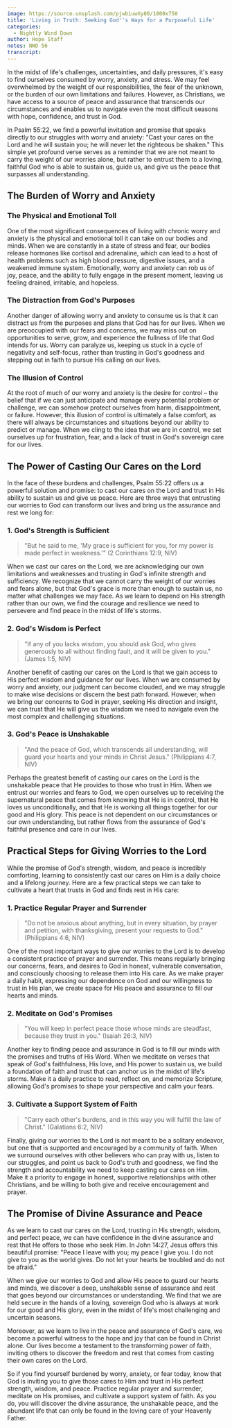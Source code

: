 ```yaml
---
image: https://source.unsplash.com/pjwbiuwXy00/1000x750
title: 'Living in Truth: Seeking God''s Ways for a Purposeful Life'
categories:
  - Nightly Wind Down
author: Hope Staff
notes: NWD 56
transcript:
---
```

In the midst of life's challenges, uncertainties, and daily pressures, it's easy to find ourselves consumed by worry, anxiety, and stress. We may feel overwhelmed by the weight of our responsibilities, the fear of the unknown, or the burden of our own limitations and failures. However, as Christians, we have access to a source of peace and assurance that transcends our circumstances and enables us to navigate even the most difficult seasons with hope, confidence, and trust in God.

In Psalm 55:22, we find a powerful invitation and promise that speaks directly to our struggles with worry and anxiety: "Cast your cares on the Lord and he will sustain you; he will never let the righteous be shaken." This simple yet profound verse serves as a reminder that we are not meant to carry the weight of our worries alone, but rather to entrust them to a loving, faithful God who is able to sustain us, guide us, and give us the peace that surpasses all understanding.

## The Burden of Worry and Anxiety

### The Physical and Emotional Toll

One of the most significant consequences of living with chronic worry and anxiety is the physical and emotional toll it can take on our bodies and minds. When we are constantly in a state of stress and fear, our bodies release hormones like cortisol and adrenaline, which can lead to a host of health problems such as high blood pressure, digestive issues, and a weakened immune system. Emotionally, worry and anxiety can rob us of joy, peace, and the ability to fully engage in the present moment, leaving us feeling drained, irritable, and hopeless.

### The Distraction from God's Purposes

Another danger of allowing worry and anxiety to consume us is that it can distract us from the purposes and plans that God has for our lives. When we are preoccupied with our fears and concerns, we may miss out on opportunities to serve, grow, and experience the fullness of life that God intends for us. Worry can paralyze us, keeping us stuck in a cycle of negativity and self-focus, rather than trusting in God's goodness and stepping out in faith to pursue His calling on our lives.

### The Illusion of Control

At the root of much of our worry and anxiety is the desire for control – the belief that if we can just anticipate and manage every potential problem or challenge, we can somehow protect ourselves from harm, disappointment, or failure. However, this illusion of control is ultimately a false comfort, as there will always be circumstances and situations beyond our ability to predict or manage. When we cling to the idea that we are in control, we set ourselves up for frustration, fear, and a lack of trust in God's sovereign care for our lives.

## The Power of Casting Our Cares on the Lord

In the face of these burdens and challenges, Psalm 55:22 offers us a powerful solution and promise: to cast our cares on the Lord and trust in His ability to sustain us and give us peace. Here are three ways that entrusting our worries to God can transform our lives and bring us the assurance and rest we long for:

### 1\. God's Strength is Sufficient

> "But he said to me, 'My grace is sufficient for you, for my power is made perfect in weakness.'" (2 Corinthians 12:9, NIV)

When we cast our cares on the Lord, we are acknowledging our own limitations and weaknesses and trusting in God's infinite strength and sufficiency. We recognize that we cannot carry the weight of our worries and fears alone, but that God's grace is more than enough to sustain us, no matter what challenges we may face. As we learn to depend on His strength rather than our own, we find the courage and resilience we need to persevere and find peace in the midst of life's storms.

### 2\. God's Wisdom is Perfect

> "If any of you lacks wisdom, you should ask God, who gives generously to all without finding fault, and it will be given to you." (James 1:5, NIV)

Another benefit of casting our cares on the Lord is that we gain access to His perfect wisdom and guidance for our lives. When we are consumed by worry and anxiety, our judgment can become clouded, and we may struggle to make wise decisions or discern the best path forward. However, when we bring our concerns to God in prayer, seeking His direction and insight, we can trust that He will give us the wisdom we need to navigate even the most complex and challenging situations.

### 3\. God's Peace is Unshakable

> "And the peace of God, which transcends all understanding, will guard your hearts and your minds in Christ Jesus." (Philippians 4:7, NIV)

Perhaps the greatest benefit of casting our cares on the Lord is the unshakable peace that He provides to those who trust in Him. When we entrust our worries and fears to God, we open ourselves up to receiving the supernatural peace that comes from knowing that He is in control, that He loves us unconditionally, and that He is working all things together for our good and His glory. This peace is not dependent on our circumstances or our own understanding, but rather flows from the assurance of God's faithful presence and care in our lives.

## Practical Steps for Giving Worries to the Lord

While the promise of God's strength, wisdom, and peace is incredibly comforting, learning to consistently cast our cares on Him is a daily choice and a lifelong journey. Here are a few practical steps we can take to cultivate a heart that trusts in God and finds rest in His care:

### 1\. Practice Regular Prayer and Surrender

> "Do not be anxious about anything, but in every situation, by prayer and petition, with thanksgiving, present your requests to God." (Philippians 4:6, NIV)

One of the most important ways to give our worries to the Lord is to develop a consistent practice of prayer and surrender. This means regularly bringing our concerns, fears, and desires to God in honest, vulnerable conversation, and consciously choosing to release them into His care. As we make prayer a daily habit, expressing our dependence on God and our willingness to trust in His plan, we create space for His peace and assurance to fill our hearts and minds.

### 2\. Meditate on God's Promises

> "You will keep in perfect peace those whose minds are steadfast, because they trust in you." (Isaiah 26:3, NIV)

Another key to finding peace and assurance in God is to fill our minds with the promises and truths of His Word. When we meditate on verses that speak of God's faithfulness, His love, and His power to sustain us, we build a foundation of faith and trust that can anchor us in the midst of life's storms. Make it a daily practice to read, reflect on, and memorize Scripture, allowing God's promises to shape your perspective and calm your fears.

### 3\. Cultivate a Support System of Faith

> "Carry each other's burdens, and in this way you will fulfill the law of Christ." (Galatians 6:2, NIV)

Finally, giving our worries to the Lord is not meant to be a solitary endeavor, but one that is supported and encouraged by a community of faith. When we surround ourselves with other believers who can pray with us, listen to our struggles, and point us back to God's truth and goodness, we find the strength and accountability we need to keep casting our cares on Him. Make it a priority to engage in honest, supportive relationships with other Christians, and be willing to both give and receive encouragement and prayer.

## The Promise of Divine Assurance and Peace

As we learn to cast our cares on the Lord, trusting in His strength, wisdom, and perfect peace, we can have confidence in the divine assurance and rest that He offers to those who seek Him. In John 14:27, Jesus offers this beautiful promise: "Peace I leave with you; my peace I give you. I do not give to you as the world gives. Do not let your hearts be troubled and do not be afraid."

When we give our worries to God and allow His peace to guard our hearts and minds, we discover a deep, unshakable sense of assurance and rest that goes beyond our circumstances or understanding. We find that we are held secure in the hands of a loving, sovereign God who is always at work for our good and His glory, even in the midst of life's most challenging and uncertain seasons.

Moreover, as we learn to live in the peace and assurance of God's care, we become a powerful witness to the hope and joy that can be found in Christ alone. Our lives become a testament to the transforming power of faith, inviting others to discover the freedom and rest that comes from casting their own cares on the Lord.

So if you find yourself burdened by worry, anxiety, or fear today, know that God is inviting you to give those cares to Him and trust in His perfect strength, wisdom, and peace. Practice regular prayer and surrender, meditate on His promises, and cultivate a support system of faith. As you do, you will discover the divine assurance, the unshakable peace, and the abundant life that can only be found in the loving care of your Heavenly Father.